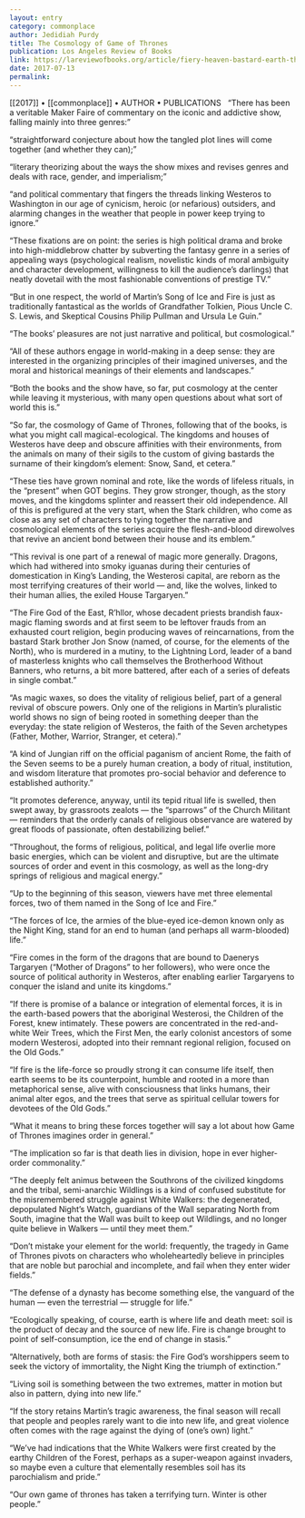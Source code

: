 ```yaml
---
layout: entry
category: commonplace
author: Jedidiah Purdy
title: The Cosmology of Game of Thrones
publication: Los Angeles Review of Books
link: https://lareviewofbooks.org/article/fiery-heaven-bastard-earth-the-cosmology-of-game-of-thrones/
date: 2017-07-13
permalink: 
---
```


[[2017]] • [[commonplace]] • AUTHOR • PUBLICATIONS 
 
“There has been a veritable Maker Faire of commentary on the iconic and addictive show, falling mainly into three genres:”

“straightforward conjecture about how the tangled plot lines will come together (and whether they can);”

“literary theorizing about the ways the show mixes and revises genres and deals with race, gender, and imperialism;”

“and political commentary that fingers the threads linking Westeros to Washington in our age of cynicism, heroic (or nefarious) outsiders, and alarming changes in the weather that people in power keep trying to ignore.”

“These fixations are on point: the series is high political drama and broke into high-middlebrow chatter by subverting the fantasy genre in a series of appealing ways (psychological realism, novelistic kinds of moral ambiguity and character development, willingness to kill the audience’s darlings) that neatly dovetail with the most fashionable conventions of prestige TV.”

“But in one respect, the world of Martin’s Song of Ice and Fire is just as traditionally fantastical as the worlds of Grandfather Tolkien, Pious Uncle C. S. Lewis, and Skeptical Cousins Philip Pullman and Ursula Le Guin.”

“The books’ pleasures are not just narrative and political, but cosmological.”

“All of these authors engage in world-making in a deep sense: they are interested in the organizing principles of their imagined universes, and the moral and historical meanings of their elements and landscapes.”

“Both the books and the show have, so far, put cosmology at the center while leaving it mysterious, with many open questions about what sort of world this is.”

“So far, the cosmology of Game of Thrones, following that of the books, is what you might call magical-ecological. The kingdoms and houses of Westeros have deep and obscure affinities with their environments, from the animals on many of their sigils to the custom of giving bastards the surname of their kingdom’s element: Snow, Sand, et cetera.”

“These ties have grown nominal and rote, like the words of lifeless rituals, in the “present” when GOT begins. They grow stronger, though, as the story moves, and the kingdoms splinter and reassert their old independence. All of this is prefigured at the very start, when the Stark children, who come as close as any set of characters to tying together the narrative and cosmological elements of the series acquire the flesh-and-blood direwolves that revive an ancient bond between their house and its emblem.”

“This revival is one part of a renewal of magic more generally. Dragons, which had withered into smoky iguanas during their centuries of domestication in King’s Landing, the Westerosi capital, are reborn as the most terrifying creatures of their world — and, like the wolves, linked to their human allies, the exiled House Targaryen.”

“The Fire God of the East, R’hllor, whose decadent priests brandish faux-magic flaming swords and at first seem to be leftover frauds from an exhausted court religion, begin producing waves of reincarnations, from the bastard Stark brother Jon Snow (named, of course, for the elements of the North), who is murdered in a mutiny, to the Lightning Lord, leader of a band of masterless knights who call themselves the Brotherhood Without Banners, who returns, a bit more battered, after each of a series of defeats in single combat.”

“As magic waxes, so does the vitality of religious belief, part of a general revival of obscure powers. Only one of the religions in Martin’s pluralistic world shows no sign of being rooted in something deeper than the everyday: the state religion of Westeros, the faith of the Seven archetypes (Father, Mother, Warrior, Stranger, et cetera).”

“A kind of Jungian riff on the official paganism of ancient Rome, the faith of the Seven seems to be a purely human creation, a body of ritual, institution, and wisdom literature that promotes pro-social behavior and deference to established authority.”

“It promotes deference, anyway, until its tepid ritual life is swelled, then swept away, by grassroots zealots — the “sparrows” of the Church Militant — reminders that the orderly canals of religious observance are watered by great floods of passionate, often destabilizing belief.”

“Throughout, the forms of religious, political, and legal life overlie more basic energies, which can be violent and disruptive, but are the ultimate sources of order and event in this cosmology, as well as the long-dry springs of religious and magical energy.”

“Up to the beginning of this season, viewers have met three elemental forces, two of them named in the Song of Ice and Fire.”

“The forces of Ice, the armies of the blue-eyed ice-demon known only as the Night King, stand for an end to human (and perhaps all warm-blooded) life.”

“Fire comes in the form of the dragons that are bound to Daenerys Targaryen (“Mother of Dragons” to her followers), who were once the source of political authority in Westeros, after enabling earlier Targaryens to conquer the island and unite its kingdoms.”

“If there is promise of a balance or integration of elemental forces, it is in the earth-based powers that the aboriginal Westerosi, the Children of the Forest, knew intimately. These powers are concentrated in the red-and-white Weir Trees, which the First Men, the early colonist ancestors of some modern Westerosi, adopted into their remnant regional religion, focused on the Old Gods.”

“If fire is the life-force so proudly strong it can consume life itself, then earth seems to be its counterpoint, humble and rooted in a more than metaphorical sense, alive with consciousness that links humans, their animal alter egos, and the trees that serve as spiritual cellular towers for devotees of the Old Gods.”

“What it means to bring these forces together will say a lot about how Game of Thrones imagines order in general.”

“The implication so far is that death lies in division, hope in ever higher-order commonality.”

“The deeply felt animus between the Southrons of the civilized kingdoms and the tribal, semi-anarchic Wildlings is a kind of confused substitute for the misremembered struggle against White Walkers: the degenerated, depopulated Night’s Watch, guardians of the Wall separating North from South, imagine that the Wall was built to keep out Wildlings, and no longer quite believe in Walkers — until they meet them.”

“Don’t mistake your element for the world: frequently, the tragedy in Game of Thrones pivots on characters who wholeheartedly believe in principles that are noble but parochial and incomplete, and fail when they enter wider fields.”

“The defense of a dynasty has become something else, the vanguard of the human — even the terrestrial — struggle for life.”

“Ecologically speaking, of course, earth is where life and death meet: soil is the product of decay and the source of new life. Fire is change brought to point of self-consumption, ice the end of change in stasis.”

“Alternatively, both are forms of stasis: the Fire God’s worshippers seem to seek the victory of immortality, the Night King the triumph of extinction.”

“Living soil is something between the two extremes, matter in motion but also in pattern, dying into new life.”

“If the story retains Martin’s tragic awareness, the final season will recall that people and peoples rarely want to die into new life, and great violence often comes with the rage against the dying of (one’s own) light.”

“We’ve had indications that the White Walkers were first created by the earthy Children of the Forest, perhaps as a super-weapon against invaders, so maybe even a culture that elementally resembles soil has its parochialism and pride.”

“Our own game of thrones has taken a terrifying turn. Winter is other people.”

